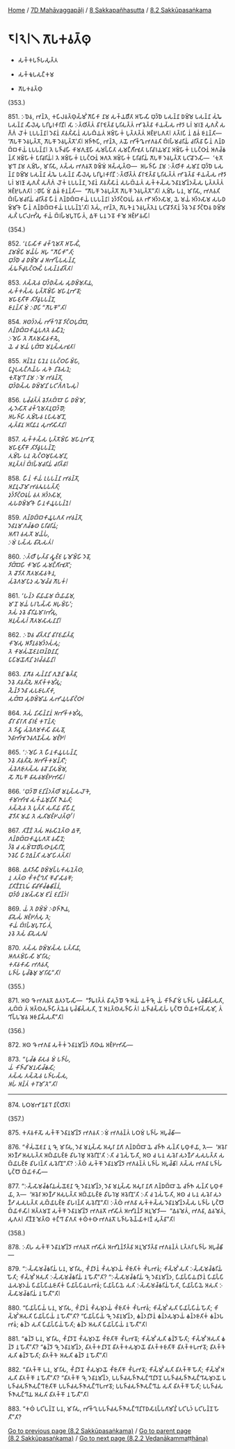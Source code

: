 
[Home](/) / [7D Mahāvaggapāḷi](../../../7D.md) / [8 Sakkapañhasutta](../../8.md) / [8.2 Sakkūpasaṅkama](../8.2.md)

# 𑁮𑁇𑁨𑁇𑁧 𑀕𑁄𑀧𑀓𑀯𑀢𑁆𑀣𑀼

* 𑀲𑀓𑁆𑀓𑀧𑀜𑁆𑀳𑀲𑀼𑀢𑁆𑀢

* 𑀲𑀓𑁆𑀓𑀽𑀧𑀲𑀗𑁆𑀓𑀫

* 𑀕𑁄𑀧𑀓𑀯𑀢𑁆𑀣𑀼

(353.)

851\. 𑀇𑀥𑁂𑀯, 𑀪𑀦𑁆𑀢𑁂, 𑀓𑀧𑀺𑀮𑀯𑀢𑁆𑀣𑀼𑀲𑁆𑀫𑀺𑀁 𑀕𑁄𑀧𑀺𑀓𑀸 𑀦𑀸𑀫 𑀲𑀓𑁆𑀬𑀥𑀻𑀢𑀸 𑀅𑀳𑁄𑀲𑀺 𑀩𑀼𑀤𑁆𑀥𑁂 𑀧𑀲𑀦𑁆𑀦𑀸 𑀥𑀫𑁆𑀫𑁂 𑀧𑀲𑀦𑁆𑀦𑀸 𑀲𑀁𑀖𑁂 𑀧𑀲𑀦𑁆𑀦𑀸 𑀲𑀻𑀮𑁂𑀲𑀼 𑀧𑀭𑀺𑀧𑀽𑀭𑀓𑀸𑀭𑀺𑀦𑀻𑁇 𑀲𑀸 𑀇𑀢𑁆𑀣𑀺𑀢𑁆𑀢𑀁 𑀯𑀺𑀭𑀸𑀚𑁂𑀢𑁆𑀯𑀸 𑀧𑀼𑀭𑀺𑀲𑀢𑁆𑀢𑀁 𑀪𑀸𑀯𑁂𑀢𑁆𑀯𑀸 𑀓𑀸𑀬𑀲𑁆𑀲 𑀪𑁂𑀤𑀸 𑀧𑀭𑀁 𑀫𑀭𑀡𑀸 𑀲𑀼𑀕𑀢𑀺𑀁 𑀲𑀕𑁆𑀕𑀁 𑀮𑁄𑀓𑀁 𑀉𑀧𑀧𑀦𑁆𑀦𑀸𑁇 𑀤𑁂𑀯𑀸𑀦𑀁 𑀢𑀸𑀯𑀢𑀺𑀁𑀲𑀸𑀦𑀁 𑀲𑀳𑀩𑁆𑀬𑀢𑀁 𑀅𑀫𑁆𑀳𑀸𑀓𑀁 𑀧𑀼𑀢𑁆𑀢𑀢𑁆𑀢𑀁 𑀅𑀚𑁆𑀛𑀼𑀧𑀕𑀢𑀸𑁇 𑀢𑀢𑁆𑀭𑀧𑀺 𑀦𑀁 𑀏𑀯𑀁 𑀚𑀸𑀦𑀦𑁆𑀢𑀺—  ‘𑀕𑁄𑀧𑀓𑁄 𑀤𑁂𑀯𑀧𑀼𑀢𑁆𑀢𑁄, 𑀕𑁄𑀧𑀓𑁄 𑀤𑁂𑀯𑀧𑀼𑀢𑁆𑀢𑁄’𑀢𑀺𑁇 𑀅𑀜𑁆𑀜𑁂𑀧𑀺, 𑀪𑀦𑁆𑀢𑁂, 𑀢𑀬𑁄 𑀪𑀺𑀓𑁆𑀔𑀽 𑀪𑀕𑀯𑀢𑀺 𑀩𑁆𑀭𑀳𑁆𑀫𑀘𑀭𑀺𑀬𑀁 𑀘𑀭𑀺𑀢𑁆𑀯𑀸 𑀳𑀻𑀦𑀁 𑀕𑀦𑁆𑀥𑀩𑁆𑀩𑀓𑀸𑀬𑀁 𑀉𑀧𑀧𑀦𑁆𑀦𑀸𑁇 𑀢𑁂 𑀧𑀜𑁆𑀘𑀳𑀺 𑀓𑀸𑀫𑀕𑀼𑀡𑁂𑀳𑀺 𑀲𑀫𑀧𑁆𑀧𑀺𑀢𑀸 𑀲𑀫𑀗𑁆𑀕𑀻𑀪𑀽𑀢𑀸 𑀧𑀭𑀺𑀘𑀸𑀭𑀬𑀫𑀸𑀦𑀸 𑀅𑀫𑁆𑀳𑀸𑀓𑀁 𑀉𑀧𑀝𑁆𑀞𑀸𑀦𑀁 𑀆𑀕𑀘𑁆𑀙𑀦𑁆𑀢𑀺 𑀅𑀫𑁆𑀳𑀸𑀓𑀁 𑀧𑀸𑀭𑀺𑀘𑀭𑀺𑀬𑀁𑁇 𑀢𑁂 𑀅𑀫𑁆𑀳𑀸𑀓𑀁 𑀉𑀧𑀝𑁆𑀞𑀸𑀦𑀁 𑀆𑀕𑀢𑁂 𑀅𑀫𑁆𑀳𑀸𑀓𑀁 𑀧𑀸𑀭𑀺𑀘𑀭𑀺𑀬𑀁 𑀕𑁄𑀧𑀓𑁄 𑀤𑁂𑀯𑀧𑀼𑀢𑁆𑀢𑁄 𑀧𑀝𑀺𑀘𑁄𑀤𑁂𑀲𑀺—  ‘𑀓𑀼𑀢𑁄𑀫𑀼𑀔𑀸 𑀦𑀸𑀫 𑀢𑀼𑀫𑁆𑀳𑁂, 𑀫𑀸𑀭𑀺𑀲𑀸, 𑀢𑀲𑁆𑀲 𑀪𑀕𑀯𑀢𑁄 𑀥𑀫𑁆𑀫𑀁 𑀅𑀲𑁆𑀲𑀼𑀢𑁆𑀣—  𑀅𑀳𑀜𑁆𑀳𑀺 𑀦𑀸𑀫 𑀇𑀢𑁆𑀣𑀺𑀓𑀸 𑀲𑀫𑀸𑀦𑀸 𑀩𑀼𑀤𑁆𑀥𑁂 𑀧𑀲𑀦𑁆𑀦𑀸 𑀥𑀫𑁆𑀫𑁂 𑀧𑀲𑀦𑁆𑀦𑀸 𑀲𑀁𑀖𑁂 𑀧𑀲𑀦𑁆𑀦𑀸 𑀲𑀻𑀮𑁂𑀲𑀼 𑀧𑀭𑀺𑀧𑀽𑀭𑀓𑀸𑀭𑀺𑀦𑀻 𑀇𑀢𑁆𑀣𑀺𑀢𑁆𑀢𑀁 𑀯𑀺𑀭𑀸𑀚𑁂𑀢𑁆𑀯𑀸 𑀧𑀼𑀭𑀺𑀲𑀢𑁆𑀢𑀁 𑀪𑀸𑀯𑁂𑀢𑁆𑀯𑀸 𑀓𑀸𑀬𑀲𑁆𑀲 𑀪𑁂𑀤𑀸 𑀧𑀭𑀁 𑀫𑀭𑀡𑀸 𑀲𑀼𑀕𑀢𑀺𑀁 𑀲𑀕𑁆𑀕𑀁 𑀮𑁄𑀓𑀁 𑀉𑀧𑀧𑀦𑁆𑀦𑀸, 𑀤𑁂𑀯𑀸𑀦𑀁 𑀢𑀸𑀯𑀢𑀺𑀁𑀲𑀸𑀦𑀁 𑀲𑀳𑀩𑁆𑀬𑀢𑀁 𑀲𑀓𑁆𑀓𑀲𑁆𑀲 𑀤𑁂𑀯𑀸𑀦𑀫𑀺𑀦𑁆𑀤𑀲𑁆𑀲 𑀧𑀼𑀢𑁆𑀢𑀢𑁆𑀢𑀁 𑀅𑀚𑁆𑀛𑀼𑀧𑀕𑀢𑀸𑁇 𑀇𑀥𑀸𑀧𑀺 𑀫𑀁 𑀏𑀯𑀁 𑀚𑀸𑀦𑀦𑁆𑀢𑀺—  “𑀕𑁄𑀧𑀓𑁄 𑀤𑁂𑀯𑀧𑀼𑀢𑁆𑀢𑁄 𑀕𑁄𑀧𑀓𑁄 𑀤𑁂𑀯𑀧𑀼𑀢𑁆𑀢𑁄”𑀢𑀺𑁇 𑀢𑀼𑀫𑁆𑀳𑁂 𑀧𑀦, 𑀫𑀸𑀭𑀺𑀲𑀸, 𑀪𑀕𑀯𑀢𑀺 𑀩𑁆𑀭𑀳𑁆𑀫𑀘𑀭𑀺𑀬𑀁 𑀘𑀭𑀺𑀢𑁆𑀯𑀸 𑀳𑀻𑀦𑀁 𑀕𑀦𑁆𑀥𑀩𑁆𑀩𑀓𑀸𑀬𑀁 𑀉𑀧𑀧𑀦𑁆𑀦𑀸𑁇 𑀤𑀼𑀤𑁆𑀤𑀺𑀝𑁆𑀞𑀭𑀽𑀧𑀁 𑀯𑀢 𑀪𑁄 𑀅𑀤𑁆𑀤𑀲𑀸𑀫, 𑀬𑁂 𑀫𑀬𑀁 𑀅𑀤𑁆𑀤𑀲𑀸𑀫 𑀲𑀳𑀥𑀫𑁆𑀫𑀺𑀓𑁂 𑀳𑀻𑀦𑀁 𑀕𑀦𑁆𑀥𑀩𑁆𑀩𑀓𑀸𑀬𑀁 𑀉𑀧𑀧𑀦𑁆𑀦𑁂’𑀢𑀺𑁇 𑀢𑁂𑀲𑀁, 𑀪𑀦𑁆𑀢𑁂, 𑀕𑁄𑀧𑀓𑁂𑀦 𑀤𑁂𑀯𑀧𑀼𑀢𑁆𑀢𑁂𑀦 𑀧𑀝𑀺𑀘𑁄𑀤𑀺𑀢𑀸𑀦𑀁 𑀤𑁆𑀯𑁂 𑀤𑁂𑀯𑀸 𑀤𑀺𑀝𑁆𑀞𑁂𑀯 𑀥𑀫𑁆𑀫𑁂 𑀲𑀢𑀺𑀁 𑀧𑀝𑀺𑀮𑀪𑀺𑀁𑀲𑀼 𑀓𑀸𑀬𑀁 𑀩𑁆𑀭𑀳𑁆𑀫𑀧𑀼𑀭𑁄𑀳𑀺𑀢𑀁, 𑀏𑀓𑁄 𑀧𑀦 𑀤𑁂𑀯𑁄 𑀓𑀸𑀫𑁂 𑀅𑀚𑁆𑀛𑀸𑀯𑀲𑀺𑁇

(354.)

852\. _‘𑀉𑀧𑀸𑀲𑀺𑀓𑀸 𑀘𑀓𑁆𑀔𑀼𑀫𑀢𑁄 𑀅𑀳𑁄𑀲𑀺𑀁,_  
_𑀦𑀸𑀫𑀫𑁆𑀧𑀺 𑀫𑀬𑁆𑀳𑀁 𑀅𑀳𑀼 “𑀕𑁄𑀧𑀺𑀓𑀸”𑀢𑀺;_  
_𑀩𑀼𑀤𑁆𑀥𑁂 𑀘 𑀥𑀫𑁆𑀫𑁂 𑀘 𑀅𑀪𑀺𑀧𑁆𑀧𑀲𑀦𑁆𑀦𑀸,_  
_𑀲𑀁𑀖𑀜𑁆𑀘𑀼𑀧𑀝𑁆𑀞𑀸𑀲𑀺𑀁 𑀧𑀲𑀦𑁆𑀦𑀘𑀺𑀢𑁆𑀢𑀸𑁇_  


853\. _𑀢𑀲𑁆𑀲𑁂𑀯 𑀩𑀼𑀤𑁆𑀥𑀲𑁆𑀲 𑀲𑀼𑀥𑀫𑁆𑀫𑀢𑀸𑀬,_  
_𑀲𑀓𑁆𑀓𑀲𑁆𑀲 𑀧𑀼𑀢𑁆𑀢𑁄𑀫𑁆𑀳𑀺 𑀫𑀳𑀸𑀦𑀼𑀪𑀸𑀯𑁄;_  
_𑀫𑀳𑀸𑀚𑀼𑀢𑀻𑀓𑁄 𑀢𑀺𑀤𑀺𑀯𑀽𑀧𑀧𑀦𑁆𑀦𑁄,_  
_𑀚𑀸𑀦𑀦𑁆𑀢𑀺 𑀫𑀁 𑀇𑀥𑀸𑀧𑀺 “𑀕𑁄𑀧𑀓𑁄”𑀢𑀺𑁇_  


854\. _𑀅𑀣𑀤𑁆𑀤𑀲𑀁 𑀪𑀺𑀓𑁆𑀔𑀯𑁄 𑀤𑀺𑀝𑁆𑀞𑀧𑀼𑀩𑁆𑀩𑁂,_  
_𑀕𑀦𑁆𑀥𑀩𑁆𑀩𑀓𑀸𑀬𑀽𑀧𑀕𑀢𑁂 𑀯𑀲𑀻𑀦𑁂;_  
_𑀇𑀫𑁂𑀳𑀺 𑀢𑁂 𑀕𑁄𑀢𑀫𑀲𑀸𑀯𑀓𑀸𑀲𑁂,_  
_𑀬𑁂 𑀘 𑀫𑀬𑀁 𑀧𑀼𑀩𑁆𑀩𑁂 𑀫𑀦𑀼𑀲𑁆𑀲𑀪𑀽𑀢𑀸𑁇_  


855\. _𑀅𑀦𑁆𑀦𑁂𑀦 𑀧𑀸𑀦𑁂𑀦 𑀉𑀧𑀝𑁆𑀞𑀳𑀺𑀫𑁆𑀳𑀸,_  
_𑀧𑀸𑀤𑀽𑀧𑀲𑀗𑁆𑀕𑀬𑁆𑀳 𑀲𑀓𑁂 𑀦𑀺𑀯𑁂𑀲𑀦𑁂;_  
_𑀓𑀼𑀢𑁄𑀫𑀼𑀔𑀸 𑀦𑀸𑀫 𑀇𑀫𑁂 𑀪𑀯𑀦𑁆𑀢𑁄,_  
_𑀩𑀼𑀤𑁆𑀥𑀲𑁆𑀲 𑀥𑀫𑁆𑀫𑀸𑀦𑀺 𑀧𑀝𑀺𑀕𑁆𑀕𑀳𑁂𑀲𑀼𑀁𑁇_  


856\. _𑀧𑀘𑁆𑀘𑀢𑁆𑀢𑀁 𑀯𑁂𑀤𑀺𑀢𑀩𑁆𑀩𑁄 𑀳𑀺 𑀥𑀫𑁆𑀫𑁄,_  
_𑀲𑀼𑀤𑁂𑀲𑀺𑀢𑁄 𑀘𑀓𑁆𑀔𑀼𑀫𑀢𑀸𑀦𑀼𑀩𑀼𑀤𑁆𑀥𑁄;_  
_𑀅𑀳𑀜𑁆𑀳𑀺 𑀢𑀼𑀫𑁆𑀳𑁂𑀯 𑀉𑀧𑀸𑀲𑀫𑀸𑀦𑁄,_  
_𑀲𑀼𑀢𑁆𑀯𑀸𑀦 𑀅𑀭𑀺𑀬𑀸𑀦 𑀲𑀼𑀪𑀸𑀲𑀺𑀢𑀸𑀦𑀺𑁇_  


857\. _𑀲𑀓𑁆𑀓𑀲𑁆𑀲 𑀧𑀼𑀢𑁆𑀢𑁄𑀫𑁆𑀳𑀺 𑀫𑀳𑀸𑀦𑀼𑀪𑀸𑀯𑁄,_  
_𑀫𑀳𑀸𑀚𑀼𑀢𑀻𑀓𑁄 𑀢𑀺𑀤𑀺𑀯𑀽𑀧𑀧𑀦𑁆𑀦𑁄;_  
_𑀢𑀼𑀫𑁆𑀳𑁂 𑀧𑀦 𑀲𑁂𑀝𑁆𑀞𑀫𑀼𑀧𑀸𑀲𑀫𑀸𑀦𑀸,_  
_𑀅𑀦𑀼𑀢𑁆𑀢𑀭𑀁 𑀩𑁆𑀭𑀳𑁆𑀫𑀘𑀭𑀺𑀬𑀁 𑀘𑀭𑀺𑀢𑁆𑀯𑀸𑁇_  


858\. _𑀳𑀻𑀦𑀁 𑀓𑀸𑀬𑀁 𑀉𑀧𑀧𑀦𑁆𑀦𑀸 𑀪𑀯𑀦𑁆𑀢𑁄,_  
_𑀅𑀦𑀸𑀦𑀼𑀮𑁄𑀫𑀸 𑀪𑀯𑀢𑀽𑀧𑀧𑀢𑁆𑀢𑀺;_  
_𑀤𑀼𑀤𑁆𑀤𑀺𑀝𑁆𑀞𑀭𑀽𑀧𑀁 𑀯𑀢 𑀅𑀤𑁆𑀤𑀲𑀸𑀫,_  
_𑀲𑀳𑀥𑀫𑁆𑀫𑀺𑀓𑁂 𑀳𑀻𑀦𑀓𑀸𑀬𑀽𑀧𑀧𑀦𑁆𑀦𑁂𑁇_  


859\. _𑀕𑀦𑁆𑀥𑀩𑁆𑀩𑀓𑀸𑀬𑀽𑀧𑀕𑀢𑀸 𑀪𑀯𑀦𑁆𑀢𑁄,_  
_𑀤𑁂𑀯𑀸𑀦𑀫𑀸𑀕𑀘𑁆𑀙𑀣 𑀧𑀸𑀭𑀺𑀘𑀭𑀺𑀬𑀁;_  
_𑀅𑀕𑀸𑀭𑁂 𑀯𑀲𑀢𑁄 𑀫𑀬𑁆𑀳𑀁,_  
_𑀇𑀫𑀁 𑀧𑀲𑁆𑀲 𑀯𑀺𑀲𑁂𑀲𑀢𑀁𑁇_  


860\. _𑀇𑀢𑁆𑀣𑀻 𑀳𑀼𑀢𑁆𑀯𑀸 𑀲𑁆𑀯𑀚𑁆𑀚 𑀧𑀼𑀫𑁄𑀫𑁆𑀳𑀺 𑀤𑁂𑀯𑁄,_  
_𑀤𑀺𑀩𑁆𑀩𑁂𑀳𑀺 𑀓𑀸𑀫𑁂𑀳𑀺 𑀲𑀫𑀗𑁆𑀕𑀺𑀪𑀽𑀢𑁄’;_  
_𑀢𑁂 𑀘𑁄𑀤𑀺𑀢𑀸 𑀕𑁄𑀢𑀫𑀲𑀸𑀯𑀓𑁂𑀦,_  
_𑀲𑀁𑀯𑁂𑀕𑀫𑀸𑀧𑀸𑀤𑀼 𑀲𑀫𑁂𑀘𑁆𑀘 𑀕𑁄𑀧𑀓𑀁𑁇_  


861\. _‘𑀳𑀦𑁆𑀤 𑀯𑀺𑀬𑀸𑀬𑀸𑀫 𑀩𑁆𑀬𑀸𑀬𑀸𑀫,_  
_𑀫𑀸 𑀦𑁄 𑀫𑀬𑀁 𑀧𑀭𑀧𑁂𑀲𑁆𑀲𑀸 𑀅𑀳𑀼𑀫𑁆𑀳𑀸’;_  
_𑀢𑁂𑀲𑀁 𑀤𑀼𑀯𑁂 𑀯𑀻𑀭𑀺𑀬𑀫𑀸𑀭𑀪𑀺𑀁𑀲𑀼,_  
_𑀅𑀦𑀼𑀲𑁆𑀲𑀭𑀁 𑀕𑁄𑀢𑀫𑀲𑀸𑀲𑀦𑀸𑀦𑀺𑁇_  


862\. _𑀇𑀥𑁂𑀯 𑀘𑀺𑀢𑁆𑀢𑀸𑀦𑀺 𑀯𑀺𑀭𑀸𑀚𑀬𑀺𑀢𑁆𑀯𑀸,_  
_𑀓𑀸𑀫𑁂𑀲𑀼 𑀆𑀤𑀻𑀦𑀯𑀫𑀤𑁆𑀤𑀲𑀁𑀲𑀼;_  
_𑀢𑁂 𑀓𑀸𑀫𑀲𑀁𑀬𑁄𑀚𑀦𑀩𑀦𑁆𑀥𑀦𑀸𑀦𑀺,_  
_𑀧𑀸𑀧𑀺𑀫𑀬𑁄𑀕𑀸𑀦𑀺 𑀤𑀼𑀭𑀘𑁆𑀘𑀬𑀸𑀦𑀺𑁇_  


863\. _𑀦𑀸𑀕𑁄𑀯 𑀲𑀦𑁆𑀦𑀸𑀦𑀺 𑀕𑀼𑀡𑀸𑀦𑀺 𑀙𑁂𑀢𑁆𑀯𑀸,_  
_𑀤𑁂𑀯𑁂 𑀢𑀸𑀯𑀢𑀺𑀁𑀲𑁂 𑀅𑀢𑀺𑀓𑁆𑀓𑀫𑀺𑀁𑀲𑀼;_  
_𑀲𑁃𑀦𑁆𑀤𑀸 𑀤𑁂𑀯𑀸 𑀲𑀧𑀚𑀸𑀧𑀢𑀺𑀓𑀸,_  
_𑀲𑀩𑁆𑀩𑁂 𑀲𑀼𑀥𑀫𑁆𑀫𑀸𑀬 𑀲𑀪𑀸𑀬𑀼𑀧𑀯𑀺𑀝𑁆𑀞𑀸𑁇_  


864\. _𑀢𑁂𑀲𑀁 𑀦𑀺𑀲𑀺𑀦𑁆𑀦𑀸𑀦𑀁 𑀅𑀪𑀺𑀓𑁆𑀓𑀫𑀺𑀁𑀲𑀼,_  
_𑀯𑀻𑀭𑀸 𑀯𑀺𑀭𑀸𑀕𑀸 𑀯𑀺𑀭𑀚𑀁 𑀓𑀭𑁄𑀦𑁆𑀢𑀸;_  
_𑀢𑁂 𑀤𑀺𑀲𑁆𑀯𑀸 𑀲𑀁𑀯𑁂𑀕𑀫𑀓𑀸𑀲𑀺 𑀯𑀸𑀲𑀯𑁄,_  
_𑀤𑁂𑀯𑀸𑀪𑀺𑀪𑀽 𑀤𑁂𑀯𑀕𑀡𑀲𑁆𑀲 𑀫𑀚𑁆𑀛𑁂𑁇_  


865\. _‘𑀇𑀫𑁂𑀳𑀺 𑀢𑁂 𑀳𑀻𑀦𑀓𑀸𑀬𑀽𑀧𑀧𑀦𑁆𑀦𑀸,_  
_𑀤𑁂𑀯𑁂 𑀢𑀸𑀯𑀢𑀺𑀁𑀲𑁂 𑀅𑀪𑀺𑀓𑁆𑀓𑀫𑀦𑁆𑀢𑀺’;_  
_𑀲𑀁𑀯𑁂𑀕𑀚𑀸𑀢𑀲𑁆𑀲 𑀯𑀘𑁄 𑀦𑀺𑀲𑀫𑁆𑀫,_  
_𑀲𑁄 𑀕𑁄𑀧𑀓𑁄 𑀯𑀸𑀲𑀯𑀫𑀚𑁆𑀛𑀪𑀸𑀲𑀺𑁇_  


866\. _‘𑀩𑀼𑀤𑁆𑀥𑁄 𑀚𑀦𑀺𑀦𑁆𑀤𑀢𑁆𑀣𑀺 𑀫𑀦𑀼𑀲𑁆𑀲𑀮𑁄𑀓𑁂,_  
_𑀓𑀸𑀫𑀸𑀪𑀺𑀪𑀽 𑀲𑀓𑁆𑀬𑀫𑀼𑀦𑀻𑀢𑀺 𑀜𑀸𑀬𑀢𑀺;_  
_𑀢𑀲𑁆𑀲𑁂𑀯 𑀢𑁂 𑀧𑀼𑀢𑁆𑀢𑀸 𑀲𑀢𑀺𑀬𑀸 𑀯𑀺𑀳𑀻𑀦𑀸,_  
_𑀘𑁄𑀤𑀺𑀢𑀸 𑀫𑀬𑀸 𑀢𑁂 𑀲𑀢𑀺𑀫𑀚𑁆𑀛𑀮𑀢𑁆𑀣𑀼𑀁’𑁇_  


867\. _𑀢𑀺𑀡𑁆𑀡𑀁 𑀢𑁂𑀲𑀁 𑀆𑀯𑀲𑀺𑀦𑁂𑀢𑁆𑀣 𑀏𑀓𑁄,_  
_𑀕𑀦𑁆𑀥𑀩𑁆𑀩𑀓𑀸𑀬𑀽𑀧𑀕𑀢𑁄 𑀯𑀲𑀻𑀦𑁄;_  
_𑀤𑁆𑀯𑁂 𑀘 𑀲𑀫𑁆𑀩𑁄𑀥𑀺𑀧𑀣𑀸𑀦𑀼𑀲𑀸𑀭𑀺𑀦𑁄,_  
_𑀤𑁂𑀯𑁂𑀧𑀺 𑀳𑀻𑀍𑀏𑀦𑁆𑀢𑀺 𑀲𑀫𑀸𑀳𑀺𑀢𑀢𑁆𑀢𑀸𑁇_  


868\. _𑀏𑀢𑀸𑀤𑀺𑀲𑀻 𑀥𑀫𑁆𑀫𑀧𑁆𑀧𑀓𑀸𑀲𑀦𑁂𑀢𑁆𑀣,_  
_𑀦 𑀢𑀢𑁆𑀣 𑀓𑀺𑀁𑀓𑀗𑁆𑀔𑀢𑀺 𑀓𑁄𑀘𑀺 𑀲𑀸𑀯𑀓𑁄;_  
_𑀦𑀺𑀢𑀺𑀡𑁆𑀡𑀑𑀖𑀁 𑀯𑀺𑀘𑀺𑀓𑀺𑀘𑁆𑀙𑀙𑀺𑀦𑁆𑀦𑀁,_  
_𑀩𑀼𑀤𑁆𑀥𑀁 𑀦𑀫𑀲𑁆𑀲𑀸𑀫 𑀚𑀺𑀦𑀁 𑀚𑀦𑀺𑀦𑁆𑀤𑀁𑁇_  


869\. _𑀬𑀁 𑀢𑁂 𑀥𑀫𑁆𑀫𑀁 𑀇𑀥𑀜𑁆𑀜𑀸𑀬,_  
_𑀯𑀺𑀲𑁂𑀲𑀁 𑀅𑀚𑁆𑀛𑀕𑀁𑀲𑀼 𑀢𑁂;_  
_𑀓𑀸𑀬𑀁 𑀩𑁆𑀭𑀳𑁆𑀫𑀧𑀼𑀭𑁄𑀳𑀺𑀢𑀁,_  
_𑀤𑀼𑀯𑁂 𑀢𑁂𑀲𑀁 𑀯𑀺𑀲𑁂𑀲𑀕𑀽𑁇_  


870\. _𑀢𑀲𑁆𑀲 𑀥𑀫𑁆𑀫𑀲𑁆𑀲 𑀧𑀢𑁆𑀢𑀺𑀬𑀸,_  
_𑀆𑀕𑀢𑀫𑁆𑀳𑀸𑀲𑀺 𑀫𑀸𑀭𑀺𑀲;_  
_𑀓𑀢𑀸𑀯𑀓𑀸𑀲𑀸 𑀪𑀕𑀯𑀢𑀸,_  
_𑀧𑀜𑁆𑀳𑀁 𑀧𑀼𑀘𑁆𑀙𑁂𑀫𑀼 𑀫𑀸𑀭𑀺𑀲𑀸”𑀢𑀺𑁇_  


(355.)

871\. 𑀅𑀣 𑀔𑁄 𑀪𑀕𑀯𑀢𑁄 𑀏𑀢𑀤𑀳𑁄𑀲𑀺—  “𑀤𑀻𑀖𑀭𑀢𑁆𑀢𑀁 𑀯𑀺𑀲𑀼𑀤𑁆𑀥𑁄 𑀔𑁄 𑀅𑀬𑀁 𑀬𑀓𑁆𑀔𑁄, 𑀬𑀁 𑀓𑀺𑀜𑁆𑀘𑀺 𑀫𑀁 𑀧𑀜𑁆𑀳𑀁 𑀧𑀼𑀘𑁆𑀙𑀺𑀲𑁆𑀲𑀢𑀺, 𑀲𑀩𑁆𑀩𑀁 𑀢𑀁 𑀅𑀢𑁆𑀣𑀲𑀜𑁆𑀳𑀺𑀢𑀁𑀬𑁂𑀯 𑀧𑀼𑀘𑁆𑀙𑀺𑀲𑁆𑀲𑀢𑀺, 𑀦𑁄 𑀅𑀦𑀢𑁆𑀣𑀲𑀜𑁆𑀳𑀺𑀢𑀁𑁇 𑀬𑀜𑁆𑀘𑀲𑁆𑀲𑀸𑀳𑀁 𑀧𑀼𑀝𑁆𑀞𑁄 𑀩𑁆𑀬𑀸𑀓𑀭𑀺𑀲𑁆𑀲𑀸𑀫𑀺, 𑀢𑀁 𑀔𑀺𑀧𑁆𑀧𑀫𑁂𑀯 𑀆𑀚𑀸𑀦𑀺𑀲𑁆𑀲𑀢𑀻”𑀢𑀺𑁇

(356.)

872\. 𑀅𑀣 𑀔𑁄 𑀪𑀕𑀯𑀸 𑀲𑀓𑁆𑀓𑀁 𑀤𑁂𑀯𑀸𑀦𑀫𑀺𑀦𑁆𑀤𑀁 𑀕𑀸𑀣𑀸𑀬 𑀅𑀚𑁆𑀛𑀪𑀸𑀲𑀺—

873\. _“𑀧𑀼𑀘𑁆𑀙 𑀯𑀸𑀲𑀯 𑀫𑀁 𑀧𑀜𑁆𑀳𑀁,_  
_𑀬𑀁 𑀓𑀺𑀜𑁆𑀘𑀺 𑀫𑀦𑀲𑀺𑀘𑁆𑀙𑀲𑀺;_  
_𑀢𑀲𑁆𑀲 𑀢𑀲𑁆𑀲𑁂𑀯 𑀧𑀜𑁆𑀳𑀲𑁆𑀲,_  
_𑀅𑀳𑀁 𑀅𑀦𑁆𑀢𑀁 𑀓𑀭𑁄𑀫𑀺 𑀢𑁂”𑀢𑀺𑁇_  


---

874\. 𑀧𑀞𑀫𑀪𑀸𑀡𑀯𑀸𑀭𑁄 𑀦𑀺𑀝𑁆𑀞𑀺𑀢𑁄𑁇



(357.)

875\. 𑀓𑀢𑀸𑀯𑀓𑀸𑀲𑁄 𑀲𑀓𑁆𑀓𑁄 𑀤𑁂𑀯𑀸𑀦𑀫𑀺𑀦𑁆𑀤𑁄 𑀪𑀕𑀯𑀢𑀸 𑀇𑀫𑀁 𑀪𑀕𑀯𑀦𑁆𑀢𑀁 𑀧𑀞𑀫𑀁 𑀧𑀜𑁆𑀳𑀁 𑀅𑀧𑀼𑀘𑁆𑀙𑀺—

876\. “𑀓𑀺𑀁𑀲𑀁𑀬𑁄𑀚𑀦𑀸 𑀦𑀼 𑀔𑁄, 𑀫𑀸𑀭𑀺𑀲, 𑀤𑁂𑀯𑀸 𑀫𑀦𑀼𑀲𑁆𑀲𑀸 𑀅𑀲𑀼𑀭𑀸 𑀦𑀸𑀕𑀸 𑀕𑀦𑁆𑀥𑀩𑁆𑀩𑀸 𑀬𑁂 𑀘𑀜𑁆𑀜𑁂 𑀲𑀦𑁆𑀢𑀺 𑀧𑀼𑀣𑀼𑀓𑀸𑀬𑀸, 𑀢𑁂—  ‘𑀅𑀯𑁂𑀭𑀸 𑀅𑀤𑀡𑁆𑀟𑀸 𑀅𑀲𑀧𑀢𑁆𑀢𑀸 𑀅𑀩𑁆𑀬𑀸𑀧𑀚𑁆𑀚𑀸 𑀯𑀺𑀳𑀭𑁂𑀫𑀼 𑀅𑀯𑁂𑀭𑀺𑀦𑁄’𑀢𑀺 𑀇𑀢𑀺 𑀘 𑀦𑁂𑀲𑀁 𑀳𑁄𑀢𑀺, 𑀅𑀣 𑀘 𑀧𑀦 𑀲𑀯𑁂𑀭𑀸 𑀲𑀤𑀡𑁆𑀟𑀸 𑀲𑀲𑀧𑀢𑁆𑀢𑀸 𑀲𑀩𑁆𑀬𑀸𑀧𑀚𑁆𑀚𑀸 𑀯𑀺𑀳𑀭𑀦𑁆𑀢𑀺 𑀲𑀯𑁂𑀭𑀺𑀦𑁄”𑀢𑀺? 𑀇𑀢𑁆𑀣𑀁 𑀲𑀓𑁆𑀓𑁄 𑀤𑁂𑀯𑀸𑀦𑀫𑀺𑀦𑁆𑀤𑁄 𑀪𑀕𑀯𑀦𑁆𑀢𑀁 𑀧𑀜𑁆𑀳𑀁 𑀅𑀧𑀼𑀘𑁆𑀙𑀺𑁇 𑀢𑀲𑁆𑀲 𑀪𑀕𑀯𑀸 𑀧𑀜𑁆𑀳𑀁 𑀧𑀼𑀝𑁆𑀞𑁄 𑀩𑁆𑀬𑀸𑀓𑀸𑀲𑀺—

877\. “𑀇𑀲𑁆𑀲𑀸𑀫𑀘𑁆𑀙𑀭𑀺𑀬𑀲𑀁𑀬𑁄𑀚𑀦𑀸 𑀔𑁄, 𑀤𑁂𑀯𑀸𑀦𑀫𑀺𑀦𑁆𑀤, 𑀤𑁂𑀯𑀸 𑀫𑀦𑀼𑀲𑁆𑀲𑀸 𑀅𑀲𑀼𑀭𑀸 𑀦𑀸𑀕𑀸 𑀕𑀦𑁆𑀥𑀩𑁆𑀩𑀸 𑀬𑁂 𑀘𑀜𑁆𑀜𑁂 𑀲𑀦𑁆𑀢𑀺 𑀧𑀼𑀣𑀼𑀓𑀸𑀬𑀸, 𑀢𑁂—  ‘𑀅𑀯𑁂𑀭𑀸 𑀅𑀤𑀡𑁆𑀟𑀸 𑀅𑀲𑀧𑀢𑁆𑀢𑀸 𑀅𑀩𑁆𑀬𑀸𑀧𑀚𑁆𑀚𑀸 𑀯𑀺𑀳𑀭𑁂𑀫𑀼 𑀅𑀯𑁂𑀭𑀺𑀦𑁄’𑀢𑀺 𑀇𑀢𑀺 𑀘 𑀦𑁂𑀲𑀁 𑀳𑁄𑀢𑀺, 𑀅𑀣 𑀘 𑀧𑀦 𑀲𑀯𑁂𑀭𑀸 𑀲𑀤𑀡𑁆𑀟𑀸 𑀲𑀲𑀧𑀢𑁆𑀢𑀸 𑀲𑀩𑁆𑀬𑀸𑀧𑀚𑁆𑀚𑀸 𑀯𑀺𑀳𑀭𑀦𑁆𑀢𑀺 𑀲𑀯𑁂𑀭𑀺𑀦𑁄”𑀢𑀺𑁇 𑀇𑀢𑁆𑀣𑀁 𑀪𑀕𑀯𑀸 𑀲𑀓𑁆𑀓𑀲𑁆𑀲 𑀤𑁂𑀯𑀸𑀦𑀫𑀺𑀦𑁆𑀤𑀲𑁆𑀲 𑀧𑀜𑁆𑀳𑀁 𑀧𑀼𑀝𑁆𑀞𑁄 𑀩𑁆𑀬𑀸𑀓𑀸𑀲𑀺𑁇 𑀅𑀢𑁆𑀢𑀫𑀦𑁄 𑀲𑀓𑁆𑀓𑁄 𑀤𑁂𑀯𑀸𑀦𑀫𑀺𑀦𑁆𑀤𑁄 𑀪𑀕𑀯𑀢𑁄 𑀪𑀸𑀲𑀺𑀢𑀁 𑀅𑀪𑀺𑀦𑀦𑁆𑀤𑀺 𑀅𑀦𑀼𑀫𑁄𑀤𑀺—  “𑀏𑀯𑀫𑁂𑀢𑀁, 𑀪𑀕𑀯𑀸, 𑀏𑀯𑀫𑁂𑀢𑀁, 𑀲𑀼𑀕𑀢𑁇 𑀢𑀺𑀡𑁆𑀡𑀸 𑀫𑁂𑀢𑁆𑀣 𑀓𑀗𑁆𑀔𑀸 𑀯𑀺𑀕𑀢𑀸 𑀓𑀣𑀁𑀓𑀣𑀸 𑀪𑀕𑀯𑀢𑁄 𑀧𑀜𑁆𑀳𑀯𑁂𑀬𑁆𑀬𑀸𑀓𑀭𑀡𑀁 𑀲𑀼𑀢𑁆𑀯𑀸”𑀢𑀺𑁇

(358.)

878\. 𑀇𑀢𑀺𑀳 𑀲𑀓𑁆𑀓𑁄 𑀤𑁂𑀯𑀸𑀦𑀫𑀺𑀦𑁆𑀤𑁄 𑀪𑀕𑀯𑀢𑁄 𑀪𑀸𑀲𑀺𑀢𑀁 𑀅𑀪𑀺𑀦𑀦𑁆𑀤𑀺𑀢𑁆𑀯𑀸 𑀅𑀦𑀼𑀫𑁄𑀤𑀺𑀢𑁆𑀯𑀸 𑀪𑀕𑀯𑀦𑁆𑀢𑀁 𑀉𑀢𑁆𑀢𑀭𑀺 𑀧𑀜𑁆𑀳𑀁 𑀅𑀧𑀼𑀘𑁆𑀙𑀺—

879\. “𑀇𑀲𑁆𑀲𑀸𑀫𑀘𑁆𑀙𑀭𑀺𑀬𑀁 𑀧𑀦, 𑀫𑀸𑀭𑀺𑀲, 𑀓𑀺𑀁𑀦𑀺𑀤𑀸𑀦𑀁 𑀓𑀺𑀁𑀲𑀫𑀼𑀤𑀬𑀁 𑀓𑀺𑀁𑀚𑀸𑀢𑀺𑀓𑀁 𑀓𑀺𑀁𑀧𑀪𑀯𑀁; 𑀓𑀺𑀲𑁆𑀫𑀺𑀁 𑀲𑀢𑀺 𑀇𑀲𑁆𑀲𑀸𑀫𑀘𑁆𑀙𑀭𑀺𑀬𑀁 𑀳𑁄𑀢𑀺; 𑀓𑀺𑀲𑁆𑀫𑀺𑀁 𑀅𑀲𑀢𑀺 𑀇𑀲𑁆𑀲𑀸𑀫𑀘𑁆𑀙𑀭𑀺𑀬𑀁 𑀦 𑀳𑁄𑀢𑀻”𑀢𑀺? “𑀇𑀲𑁆𑀲𑀸𑀫𑀘𑁆𑀙𑀭𑀺𑀬𑀁 𑀔𑁄, 𑀤𑁂𑀯𑀸𑀦𑀫𑀺𑀦𑁆𑀤, 𑀧𑀺𑀬𑀸𑀧𑁆𑀧𑀺𑀬𑀦𑀺𑀤𑀸𑀦𑀁 𑀧𑀺𑀬𑀸𑀧𑁆𑀧𑀺𑀬𑀲𑀫𑀼𑀤𑀬𑀁 𑀧𑀺𑀬𑀸𑀧𑁆𑀧𑀺𑀬𑀚𑀸𑀢𑀺𑀓𑀁 𑀧𑀺𑀬𑀸𑀧𑁆𑀧𑀺𑀬𑀧𑀪𑀯𑀁; 𑀧𑀺𑀬𑀸𑀧𑁆𑀧𑀺𑀬𑁂 𑀲𑀢𑀺 𑀇𑀲𑁆𑀲𑀸𑀫𑀘𑁆𑀙𑀭𑀺𑀬𑀁 𑀳𑁄𑀢𑀺, 𑀧𑀺𑀬𑀸𑀧𑁆𑀧𑀺𑀬𑁂 𑀅𑀲𑀢𑀺 𑀇𑀲𑁆𑀲𑀸𑀫𑀘𑁆𑀙𑀭𑀺𑀬𑀁 𑀦 𑀳𑁄𑀢𑀻”𑀢𑀺𑁇

880\. “𑀧𑀺𑀬𑀸𑀧𑁆𑀧𑀺𑀬𑀁 𑀧𑀦, 𑀫𑀸𑀭𑀺𑀲, 𑀓𑀺𑀁𑀦𑀺𑀤𑀸𑀦𑀁 𑀓𑀺𑀁𑀲𑀫𑀼𑀤𑀬𑀁 𑀓𑀺𑀁𑀚𑀸𑀢𑀺𑀓𑀁 𑀓𑀺𑀁𑀧𑀪𑀯𑀁; 𑀓𑀺𑀲𑁆𑀫𑀺𑀁 𑀲𑀢𑀺 𑀧𑀺𑀬𑀸𑀧𑁆𑀧𑀺𑀬𑀁 𑀳𑁄𑀢𑀺; 𑀓𑀺𑀲𑁆𑀫𑀺𑀁 𑀅𑀲𑀢𑀺 𑀧𑀺𑀬𑀸𑀧𑁆𑀧𑀺𑀬𑀁 𑀦 𑀳𑁄𑀢𑀻”𑀢𑀺? “𑀧𑀺𑀬𑀸𑀧𑁆𑀧𑀺𑀬𑀁 𑀔𑁄, 𑀤𑁂𑀯𑀸𑀦𑀫𑀺𑀦𑁆𑀤, 𑀙𑀦𑁆𑀤𑀦𑀺𑀤𑀸𑀦𑀁 𑀙𑀦𑁆𑀤𑀲𑀫𑀼𑀤𑀬𑀁 𑀙𑀦𑁆𑀤𑀚𑀸𑀢𑀺𑀓𑀁 𑀙𑀦𑁆𑀤𑀧𑀪𑀯𑀁; 𑀙𑀦𑁆𑀤𑁂 𑀲𑀢𑀺 𑀧𑀺𑀬𑀸𑀧𑁆𑀧𑀺𑀬𑀁 𑀳𑁄𑀢𑀺; 𑀙𑀦𑁆𑀤𑁂 𑀅𑀲𑀢𑀺 𑀧𑀺𑀬𑀸𑀧𑁆𑀧𑀺𑀬𑀁 𑀦 𑀳𑁄𑀢𑀻”𑀢𑀺𑁇

881\. “𑀙𑀦𑁆𑀤𑁄 𑀧𑀦, 𑀫𑀸𑀭𑀺𑀲, 𑀓𑀺𑀁𑀦𑀺𑀤𑀸𑀦𑁄 𑀓𑀺𑀁𑀲𑀫𑀼𑀤𑀬𑁄 𑀓𑀺𑀁𑀚𑀸𑀢𑀺𑀓𑁄 𑀓𑀺𑀁𑀧𑀪𑀯𑁄; 𑀓𑀺𑀲𑁆𑀫𑀺𑀁 𑀲𑀢𑀺 𑀙𑀦𑁆𑀤𑁄 𑀳𑁄𑀢𑀺; 𑀓𑀺𑀲𑁆𑀫𑀺𑀁 𑀅𑀲𑀢𑀺 𑀙𑀦𑁆𑀤𑁄 𑀦 𑀳𑁄𑀢𑀻”𑀢𑀺? “𑀙𑀦𑁆𑀤𑁄 𑀔𑁄, 𑀤𑁂𑀯𑀸𑀦𑀫𑀺𑀦𑁆𑀤, 𑀯𑀺𑀢𑀓𑁆𑀓𑀦𑀺𑀤𑀸𑀦𑁄 𑀯𑀺𑀢𑀓𑁆𑀓𑀲𑀫𑀼𑀤𑀬𑁄 𑀯𑀺𑀢𑀓𑁆𑀓𑀚𑀸𑀢𑀺𑀓𑁄 𑀯𑀺𑀢𑀓𑁆𑀓𑀧𑀪𑀯𑁄; 𑀯𑀺𑀢𑀓𑁆𑀓𑁂 𑀲𑀢𑀺 𑀙𑀦𑁆𑀤𑁄 𑀳𑁄𑀢𑀺; 𑀯𑀺𑀢𑀓𑁆𑀓𑁂 𑀅𑀲𑀢𑀺 𑀙𑀦𑁆𑀤𑁄 𑀦 𑀳𑁄𑀢𑀻”𑀢𑀺𑁇

882\. “𑀯𑀺𑀢𑀓𑁆𑀓𑁄 𑀧𑀦, 𑀫𑀸𑀭𑀺𑀲, 𑀓𑀺𑀁𑀦𑀺𑀤𑀸𑀦𑁄 𑀓𑀺𑀁𑀲𑀫𑀼𑀤𑀬𑁄 𑀓𑀺𑀁𑀚𑀸𑀢𑀺𑀓𑁄 𑀓𑀺𑀁𑀧𑀪𑀯𑁄; 𑀓𑀺𑀲𑁆𑀫𑀺𑀁 𑀲𑀢𑀺 𑀯𑀺𑀢𑀓𑁆𑀓𑁄 𑀳𑁄𑀢𑀺; 𑀓𑀺𑀲𑁆𑀫𑀺𑀁 𑀅𑀲𑀢𑀺 𑀯𑀺𑀢𑀓𑁆𑀓𑁄 𑀦 𑀳𑁄𑀢𑀻”𑀢𑀺? “𑀯𑀺𑀢𑀓𑁆𑀓𑁄 𑀔𑁄, 𑀤𑁂𑀯𑀸𑀦𑀫𑀺𑀦𑁆𑀤, 𑀧𑀧𑀜𑁆𑀘𑀲𑀜𑁆𑀜𑀸𑀲𑀗𑁆𑀔𑀸𑀦𑀺𑀤𑀸𑀦𑁄 𑀧𑀧𑀜𑁆𑀘𑀲𑀜𑁆𑀜𑀸𑀲𑀗𑁆𑀔𑀸𑀲𑀫𑀼𑀤𑀬𑁄 𑀧𑀧𑀜𑁆𑀘𑀲𑀜𑁆𑀜𑀸𑀲𑀗𑁆𑀔𑀸𑀚𑀸𑀢𑀺𑀓𑁄 𑀧𑀧𑀜𑁆𑀘𑀲𑀜𑁆𑀜𑀸𑀲𑀗𑁆𑀔𑀸𑀧𑀪𑀯𑁄; 𑀧𑀧𑀜𑁆𑀘𑀲𑀜𑁆𑀜𑀸𑀲𑀗𑁆𑀔𑀸𑀬 𑀲𑀢𑀺 𑀯𑀺𑀢𑀓𑁆𑀓𑁄 𑀳𑁄𑀢𑀺; 𑀧𑀧𑀜𑁆𑀘𑀲𑀜𑁆𑀜𑀸𑀲𑀗𑁆𑀔𑀸𑀬 𑀅𑀲𑀢𑀺 𑀯𑀺𑀢𑀓𑁆𑀓𑁄 𑀦 𑀳𑁄𑀢𑀻”𑀢𑀺𑁇

883\. “𑀓𑀣𑀁 𑀧𑀝𑀺𑀧𑀦𑁆𑀦𑁄 𑀧𑀦, 𑀫𑀸𑀭𑀺𑀲, 𑀪𑀺𑀓𑁆𑀔𑀼 𑀧𑀧𑀜𑁆𑀘𑀲𑀜𑁆𑀜𑀸𑀲𑀗𑁆𑀔𑀸𑀦𑀺𑀭𑁄𑀥𑀲𑀸𑀭𑀼𑀧𑁆𑀧𑀕𑀸𑀫𑀺𑀦𑀺𑀁 𑀧𑀝𑀺𑀧𑀤𑀁 𑀧𑀝𑀺𑀧𑀦𑁆𑀦𑁄 𑀳𑁄𑀢𑀻”𑀢𑀺?

[Go to previous page (8.2 Sakkūpasaṅkama)](../8.2.md) / [Go to parent page (8.2 Sakkūpasaṅkama)](../8.2.md) / [Go to next page (8.2.2 Vedanākammaṭṭhāna)](8.2.2.md)


